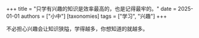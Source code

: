 +++
title = "只学有兴趣的知识是效率最高的，也是记得最牢的。"
date = 2025-01-01
authors = ["小中"]
[taxonomies]
tags = ["学习", "兴趣"]
+++

不必担心兴趣会让知识狭隘，学得越多，你想知道的就越多。